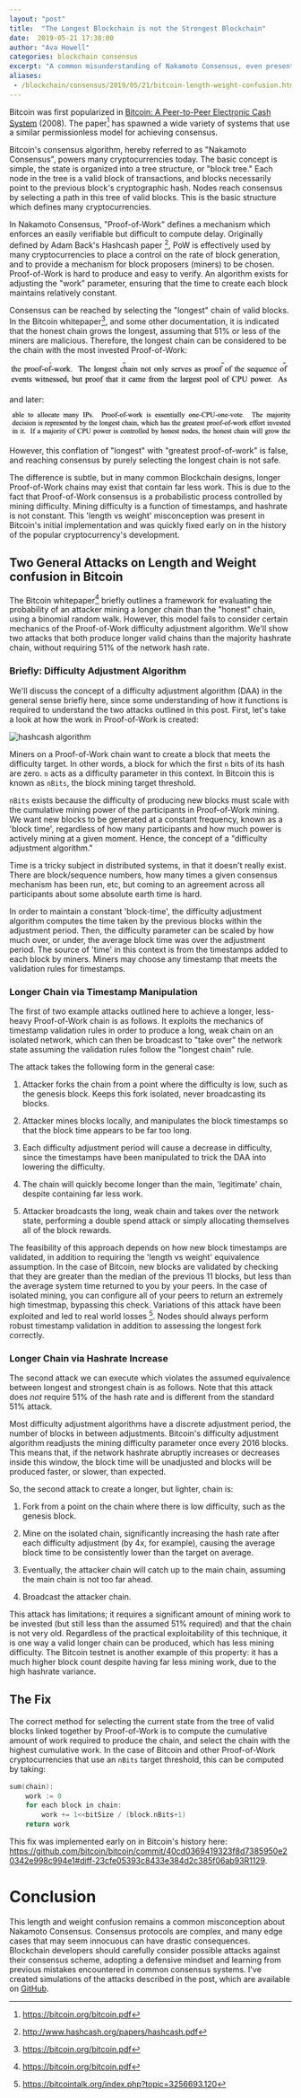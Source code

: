 ```yaml
---
layout: "post"
title:  "The Longest Blockchain is not the Strongest Blockchain"
date:  2019-05-21 17:30:00
author: "Ava Howell"
categories: blockchain consensus
excerpt: "A common misunderstanding of Nakamoto Consensus, even present in the original Bitcoin whitepaper and implementation, is that the miners follow the chain with the greatest number of blocks. The 'longest' blockchain is not necessarily the 'strongest' blockchain, and there are several attacks that network participants can execute in the case where the longest chain is considered the valid one."
aliases:
 - /blockchain/consensus/2019/05/21/bitcoin-length-weight-confusion.html
---
```


Bitcoin was first popularized in [Bitcoin: A Peer-to-Peer Electronic Cash
System](https://bitcoin.org/bitcoin.pdf) (2008). The paper[^nak] has spawned
a wide variety of systems that use a similar permissionless model for
achieving consensus.

Bitcoin's consensus algorithm, hereby referred to as "Nakamoto Consensus",
powers many cryptocurrencies today. The basic concept is simple, the state is
organized into a tree structure, or "block tree." Each node in the tree is a
valid block of transactions, and blocks necessarily point to the previous
block's cryptographic hash. Nodes reach consensus by selecting a path in this
tree of valid blocks. This is the basic structure which defines many
cryptocurrencies.

In Nakamoto Consensus, "Proof-of-Work" defines a mechanism which enforces an
easily verifiable but difficult to compute delay. Originally defined by Adam
Back's Hashcash paper [^bac], PoW is effectively used by many
cryptocurrencies to place a control on the rate of block generation, and to
provide a mechanism for block proposers (miners) to be chosen. Proof-of-Work
is hard to produce and easy to verify. An algorithm exists for adjusting the
"work" parameter, ensuring that the time to create each block maintains
relatively constant.

Consensus can be reached by selecting the "longest" chain of valid blocks. In
the Bitcoin whitepaper[^nak], and some other documentation, it is indicated
that the honest chain grows the longest, assuming that 51% or less of the
miners are malicious. Therefore, the longest chain can be considered to be
the chain with the most invested Proof-of-Work:

![quote from bitcoin paper](/images/bitcoin-length-weight-confusion/bitcoin-paper-1.png)

and later:

![quote from bitcoin paper](/images/bitcoin-length-weight-confusion/bitcoin-paper-2.png)

However, this conflation of "longest" with "greatest proof-of-work" is false,
and reaching consensus by purely selecting the longest chain is not safe.

The difference is subtle, but in many common Blockchain designs, longer Proof-of-Work chains may exist that contain far less work. This is due to
the fact that Proof-of-Work consensus is a probabilistic process controlled
by mining difficulty. Mining difficulty is a function of timestamps, and
hashrate is not constant. This 'length vs weight' misconception was present
in Bitcoin's initial implementation and was quickly fixed early on in the
history of the popular cryptocurrency's development.


## Two General Attacks on Length and Weight confusion in Bitcoin

The Bitcoin whitepaper[^nak] briefly outlines a framework for
evaluating the probability of an attacker mining a longer chain than
the "honest" chain, using a binomial random walk. However, this model
fails to consider certain mechanics of the Proof-of-Work
difficulty adjustment algorithm. We'll show two attacks that both
produce longer valid chains than the majority hashrate chain, without
requiring 51% of the network hash rate.

### Briefly: Difficulty Adjustment Algorithm

We'll discuss the concept of a difficulty adjustment algorithm (DAA) in the
general sense briefly here, since some understanding of how it functions is
required to understand the two attacks outlined in this post. First, let's take
a look at how the work in Proof-of-Work is created:


![hashcash algorithm](/images/bitcoin-length-weight-confusion/hashcash.png)


Miners on a Proof-of-Work chain want to create a block that meets the difficulty
target. In other words, a block for which the first `n` bits of its hash are
zero. `n` acts as a difficulty parameter in this context. In Bitcoin this is
known as `nBits`, the block mining target threshold.

`nBits` exists because the difficulty of producing new blocks must scale with
the cumulative mining power of the participants in Proof-of-Work mining. We
want new blocks to be generated at a constant frequency, known as a 'block
time', regardless of how many participants and how much power is actively
mining at a given moment. Hence, the concept of a "difficulty adjustment
algorithm."

Time is a tricky subject in distributed systems, in that it doesn't really
exist. There are block/sequence numbers, how many times a given consensus
mechanism has been run, etc, but coming to an agreement across all participants
about some absolute earth time is hard. 

In order to maintain a constant 'block-time', the difficulty adjustment
algorithm computes the time taken by the previous blocks within the
adjustment period. Then, the difficulty parameter can be scaled by how much
over, or under, the average block time was over the adjustment period. The
source of 'time' in this context is from the timestamps added to each block
by miners. Miners may choose any timestamp that meets the validation rules
for timestamps.

### Longer Chain via Timestamp Manipulation

The first of two example attacks outlined here to achieve a longer,
less-heavy Proof-of-Work chain is as follows. It exploits the
mechanics of timestamp validation rules in order to produce a long, weak
chain on an isolated network, which can then be broadcast to "take over" the
network state assuming the validation rules follow the "longest chain" rule.

The attack takes the following form in the general case:

1. Attacker forks the chain from a point where the difficulty is low, such as the genesis
   block. Keeps this fork isolated, never broadcasting its blocks.

2. Attacker mines blocks locally, and manipulates the block timestamps so
   that the block time appears to be far too long.

3. Each difficulty adjustment period will cause a decrease in difficulty, since the
   timestamps have been manipulated to trick the DAA into lowering the
   difficulty.

4. The chain will quickly become longer than the main, 'legitimate' chain,
   despite containing far less work.

5. Attacker broadcasts the long, weak chain and takes over the network state,
   performing a double spend attack or simply allocating themselves all of the
   block rewards.

The feasibility of this approach depends on how new block timestamps are
validated, in addition to requiring the 'length vs weight' equivalence
assumption. In the case of Bitcoin, new blocks are validated by checking that
they are greater than the median of the previous 11 blocks, but less than the
average system time returned to you by your peers. In the case of isolated
mining, you can configure all of your peers to return an extremely high
timestmap, bypassing this check. Variations of this attack have been exploited
and led to real world losses [^xvg-attack]. Nodes should always perform robust
timestamp validation in addition to assessing the longest fork correctly.

### Longer Chain via Hashrate Increase

The second attack we can execute which violates the assumed
equivalence between longest and strongest chain is as follows. Note
that this attack does *not* require 51% of the hash rate and is
different from the standard 51% attack. 

Most difficulty adjustment algorithms have a discrete adjustment period, the
number of blocks in between adjustments. Bitcoin's difficulty adjustment
algorithm readjusts the mining difficulty parameter once every 2016 blocks.
This means that, if the network hashrate abruptly increases or decreases
inside this window, the block time will be unadjusted and blocks will be
produced faster, or slower, than expected.

So, the second attack to create a longer, but lighter, chain is:

1. Fork from a point on the chain where there is low difficulty, such as the
   genesis block.

2. Mine on the isolated chain, significantly increasing the hash rate after
   each difficulty adjustment (by 4x, for example), causing the average block
   time to be consistently lower than the target on average.

3. Eventually, the attacker chain will catch up to the main chain, assuming the
   main chain is not too far ahead.

4. Broadcast the attacker chain.

This attack has limitations; it requires a significant amount of mining work to
be invested (but still less than the assumed 51% required) and that the chain is
not very old.  Regardless of the practical exploitability of this technique, it
is one way a valid longer chain can be produced, which has less mining
difficulty. The Bitcoin testnet is another example of this property: it has a
much higher block count despite having far less mining work, due to the high
hashrate variance.

## The Fix

The correct method for selecting the current state from the tree of valid blocks
linked together by Proof-of-Work is to compute the cumulative amount of work
required to produce the chain, and select the chain with the highest cumulative
work. In the case of Bitcoin and other Proof-of-Work cryptocurrencies that use an `nBits`
target threshold, this can be computed by taking:

```cpp
sum(chain):
    work := 0
    for each block in chain:
        work += 1<<bitSize / (block.nBits+1) 
    return work
```

This fix was implemented early on in Bitcoin's history here: https://github.com/bitcoin/bitcoin/commit/40cd0369419323f8d7385950e20342e998c994e1#diff-23cfe05393c8433e384d2c385f06ab93R1129.

# Conclusion 

This length and weight confusion remains a common misconception about Nakamoto
Consensus. Consensus protocols are complex, and many edge cases that may seem
innocuous can have drastic consequences. Blockchain developers should
carefully consider possible attacks against their consensus scheme, adopting
a defensive mindset and learning from previous mistakes encountered in common
consensus systems. I've created simulations of the attacks described in the post, which are available on [GitHub](https://github.com/AvaHowellNCC/consensus-simulations).

[^nak]: https://bitcoin.org/bitcoin.pdf
[^bac]: http://www.hashcash.org/papers/hashcash.pdf
[^xvg-attack]: https://bitcointalk.org/index.php?topic=3256693.120
[^commit-link]: https://github.com/bitcoin/bitcoin/commit/40cd0369419323f8d7385950e20342e998c994e1
